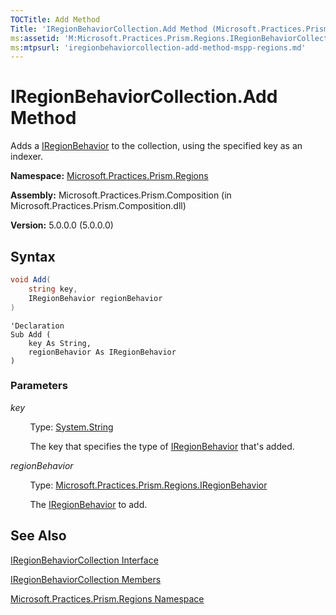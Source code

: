 ```yaml
---
TOCTitle: Add Method
Title: 'IRegionBehaviorCollection.Add Method (Microsoft.Practices.Prism.Regions)'
ms:assetid: 'M:Microsoft.Practices.Prism.Regions.IRegionBehaviorCollection.Add(System.String,Microsoft.Practices.Prism.Regions.IRegionBehavior)'
ms:mtpsurl: 'iregionbehaviorcollection-add-method-mspp-regions.md'
---
```


# IRegionBehaviorCollection.Add Method

Adds a [IRegionBehavior](/patterns-practices/reference/mspp-regions-namespace) to the collection, using the specified key as an indexer.

**Namespace:** [Microsoft.Practices.Prism.Regions](/patterns-practices/reference/mspp-regions-namespace)

**Assembly:** Microsoft.Practices.Prism.Composition (in Microsoft.Practices.Prism.Composition.dll)

**Version:** 5.0.0.0 (5.0.0.0)

## Syntax
```C#
void Add(
	string key,
	IRegionBehavior regionBehavior
)
```

```VB
'Declaration
Sub Add ( 
	key As String,
	regionBehavior As IRegionBehavior
)
```

### Parameters

*key*  

&nbsp;&nbsp;&nbsp;&nbsp;&nbsp;&nbsp;&nbsp;&nbsp;Type: [System.String](http://msdn.microsoft.com/en-us/library/s1wwdcbf)  

&nbsp;&nbsp;&nbsp;&nbsp;&nbsp;&nbsp;&nbsp;&nbsp;The key that specifies the type of [IRegionBehavior](/patterns-practices/reference/iregionbehavior-interface-mspp-regions) that's added.

*regionBehavior*  

&nbsp;&nbsp;&nbsp;&nbsp;&nbsp;&nbsp;&nbsp;&nbsp;Type: [Microsoft.Practices.Prism.Regions.IRegionBehavior](/patterns-practices/reference/iregionbehavior-interface-mspp-regions)  

&nbsp;&nbsp;&nbsp;&nbsp;&nbsp;&nbsp;&nbsp;&nbsp;The [IRegionBehavior](/patterns-practices/reference/iregionbehavior-interface-mspp-regions) to add.

## See Also

[IRegionBehaviorCollection Interface](/patterns-practices/reference/iregionbehaviorcollection-interface-mspp-regions)

[IRegionBehaviorCollection Members](/patterns-practices/reference/iregionbehaviorcollection-members-mspp-regions)

[Microsoft.Practices.Prism.Regions Namespace](/patterns-practices/reference/mspp-regions-namespace)
